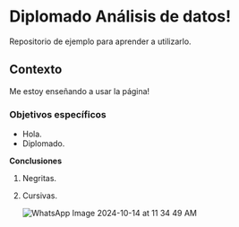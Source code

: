 # Diplomado Análisis de datos!

Repositorio de ejemplo para aprender a utilizarlo. 

## Contexto 
Me estoy enseñando a usar la página!

### Objetivos específicos

- Hola.
- Diplomado.

**Conclusiones**  

1. Negritas.
2. Cursivas.

   ![WhatsApp Image 2024-10-14 at 11 34 49 AM](https://github.com/user-attachments/assets/992b621b-7cdb-4657-9827-eb7f72595c88)


